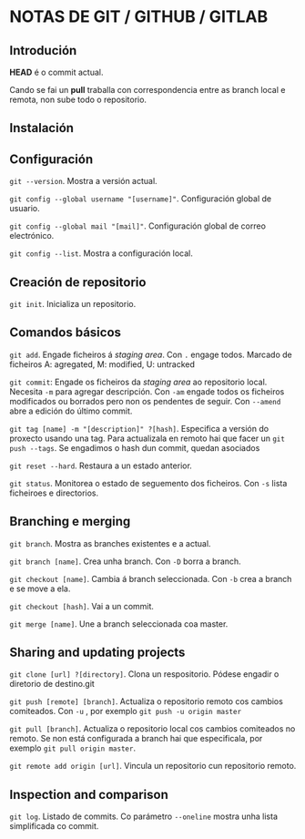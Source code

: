 ﻿# NOTAS DE GIT / GITHUB / GITLAB

## Introdución

**HEAD** é o commit actual.

Cando se fai un **pull** traballa con correspondencia entre as branch local e remota, non sube todo o repositorio.

## Instalación

## Configuración

`git --version`. Mostra a versión actual.

`git config --global username "[username]"`. Configuración global de usuario.

`git config --global mail "[mail]"`. Configuración global de correo electrónico.

`git config --list`. Mostra a configuración local.

## Creación de repositorio

`git init`. Inicializa un repositorio.

## Comandos básicos

`git add`. Engade ficheiros á _staging area_. Con `.` engage todos. Marcado de ficheiros A: agregated, M: modified, U: untracked

`git commit`: Engade os ficheiros da _staging area_ ao repositorio local. Necesita `-m` para agregar descripción. Con `-am` engade todos os ficheiros modificados ou borrados pero non os pendentes de seguir. Con `--amend` abre a edición do último commit.

`git tag [name] -m "[description]" ?[hash]`. Especifica a versión do proxecto usando una tag. Para actualizala en remoto hai que facer un `git push --tags`. Se engadimos o hash dun commit, quedan asociados

`git reset --hard`. Restaura a un estado anterior.

`git status`. Monitorea o estado de seguemento dos ficheiros. Con `-s` lista ficheiroes e directorios.

## Branching e merging

`git branch`. Mostra as branches existentes e a actual.

`git branch [name]`. Crea unha branch. Con `-D` borra a branch.

`git checkout [name]`. Cambia á branch seleccionada. Con `-b` crea a branch e se move a ela.

`git checkout [hash]`. Vai a un commit.

`git merge [name]`. Une a branch seleccionada coa master.

## Sharing and updating projects

`git clone [url] ?[directory]`. Clona un respositorio. Pódese engadir o diretorio de destino.git

`git push [remote] [branch]`. Actualiza o repositorio remoto cos cambios comiteados. Con `-u` , por exemplo `git push -u origin master`

`git pull [branch]`. Actualiza o repositorio local cos cambios comiteados no remoto. Se non está configurada a branch hai que especificala, por exemplo `git pull origin master`. 

`git remote add origin [url]`. Vincula un repositorio cun repositorio remoto.

## Inspection and comparison

`git log`. Listado de commits. Co parámetro `--oneline` mostra unha lista simplificada co commit.
